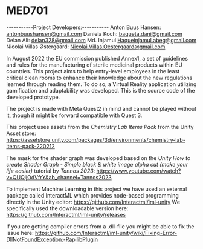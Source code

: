# MED701
-----------Project Developers:-----------
Anton Buus Hansen: antonbuushansen@gmail.com
Daniela Koch: baqueta.dani@gmail.com
Delan Ali: delan328@gmail.com
Md. Injamul Haqueinjamul.abeg@gmail.com
Nicolai Villas Østergaard: Nicolai.Villas.Oestergaard@gmail.com

In August 2022 the EU commission published Annex1, a set of guidelines and rules for the manufacturing of sterile medicinal products within EU countries. This project aims to help entry-level employees in the least critical clean rooms to enhance their knowledge about the new regulations learned through reading them. To do so, a Virtual Reality application utilizing gamification and adaptability was developed. This is the source code of the developed prototype.

The project is made with Meta Quest2 in mind and cannot be played without it, though it might be forward compatible with Quest 3.

This project uses assets from the _Chemistry Lab Items Pack_ from the Unity Asset store:
https://assetstore.unity.com/packages/3d/environments/chemistry-lab-items-pack-220212

The mask for the shader graph was developed based on the _Unity How to create Shader Graph - Simple black & white image alpha cut (make your life easier)_ tutorial by _Tannos 2023_:
https://www.youtube.com/watch?v=QUQijOdVfrY&ab_channel=Tannos2023

To implement Machine Learning in this project we have used an external package called InteractML which provides node-based programming directly in the Unity editor: https://github.com/Interactml/iml-unity We specifically used the downloadable version here: https://github.com/Interactml/iml-unity/releases

If you are getting  compiler errors from a .dll-file you might be able to fix the issue here: https://github.com/Interactml/iml-unity/wiki/Fixing-Error-DllNotFoundException:-RapilibPlugin
